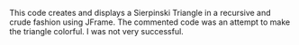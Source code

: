 This code creates and displays a Sierpinski Triangle in a recursive and crude fashion using JFrame.
The commented code was an attempt to make the triangle colorful. I was not very successful.
